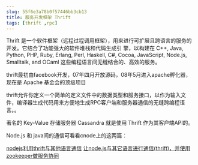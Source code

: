 ```yaml
---
slug: 55f6e3a78b0f57446bb3cb13
title: 服务开发框架 Thrift
tags: [thrift ,rpc]
---
```


Thrift 是一个软件框架（远程过程调用框架），用来进行可扩展且跨语言的服务的开发。它结合了功能强大的软件堆栈和代码生成引 擎，以构建在 C++, Java, Python, PHP, Ruby, Erlang, Perl, Haskell, C#, Cocoa, JavaScript, Node.js, Smalltalk, and OCaml 这些编程语言间无缝结合的、高效的服务。

thrift最初由facebook开发，07年四月开放源码，08年5月进入apache孵化器，现在是 Apache 基金会的顶级项目

thrift允许你定义一个简单的定义文件中的数据类型和服务接口，以作为输入文件，编译器生成代码用来方便地生成RPC客户端和服务器通信的无缝跨编程语言。。

著名的 Key-Value 存储服务器 Cassandra 就是使用 Thrift 作为其客户端API的。


Node.js 和 java间的通信可看看cnode上的这两篇：

[nodejs利用thrift与其他语言通信](https://cnodejs.org/topic/51bec17760af11cd336d5831)
[让node.js与其它语言进行通信(thrift)，并使用zookeeper做服务协同](https://cnodejs.org/topic/501280dcf767cc9a51419013)
